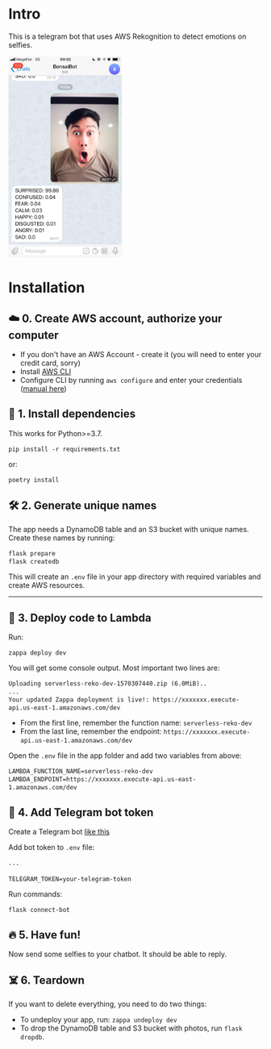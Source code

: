 # Intro

This is a telegram bot that uses AWS Rekognition to detect emotions on selfies.

<img src="tg_picture.jpg" height="400">


# Installation

## ☁️ 0. Create AWS account, authorize your computer

- If you don't have an AWS Account - create it (you will need to enter your credit card, sorry)
- Install [AWS CLI](https://docs.aws.amazon.com/cli/latest/userguide/cli-chap-install.html)
- Configure CLI by running `aws configure` and enter your credentials ([manual here](https://docs.aws.amazon.com/cli/latest/userguide/cli-chap-configure.html#cli-quick-configuration))



## 🔌 1. Install dependencies

This works for Python>=3.7.

```
pip install -r requirements.txt
```

or:

```
poetry install
```
## 🛠️ 2. Generate unique names

The app needs a DynamoDB table and an S3 bucket with unique names.
Create these names by running:

```
flask prepare
flask createdb
```

This will create an `.env` file in your app directory with required variables and create AWS resources.

---

## 🏹 3. Deploy code to Lambda

Run:

```
zappa deploy dev
```

You will get some console output. Most important two lines are: 

```
Uploading serverless-reko-dev-1570307440.zip (6.0MiB)..
...
Your updated Zappa deployment is live!: https://xxxxxxx.execute-api.us-east-1.amazonaws.com/dev
```

- From the first line, remember the function name: `serverless-reko-dev`
- From the last line, remember the endpoint: `https://xxxxxxx.execute-api.us-east-1.amazonaws.com/dev`

Open the `.env` file in the app folder and add two variables from above: 

```
LAMBDA_FUNCTION_NAME=serverless-reko-dev
LAMBDA_ENDPOINT=https://xxxxxxx.execute-api.us-east-1.amazonaws.com/dev
```

## 🤖 4. Add Telegram bot token

Create a Telegram bot [like this](https://core.telegram.org/bots#6-botfather)

Add bot token to `.env` file:

```
...

TELEGRAM_TOKEN=your-telegram-token
```

Run commands:
```
flask connect-bot
```

## 🔥 5. Have fun!

Now send some selfies to your chatbot. It should be able to reply.


## ☠️ 6. Teardown

If you want to delete everything, you need to do two things:

- To undeploy your app, run: `zappa undeploy dev`
- To drop the DynamoDB table and S3 bucket with photos, run `flask dropdb`.
